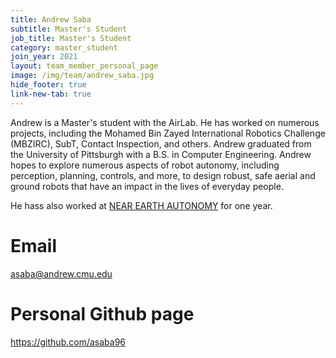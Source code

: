 ```yaml
---
title: Andrew Saba 
subtitle: Master's Student
job_title: Master's Student
category: master_student
join_year: 2021
layout: team_member_personal_page
image: /img/team/andrew_saba.jpg
hide_footer: true
link-new-tab: true
---
```


Andrew is a Master's student with the AirLab. He has worked on numerous projects, including the Mohamed Bin Zayed International Robotics Challenge (MBZIRC), SubT, Contact Inspection, and others. Andrew graduated from the University of Pittsburgh with a B.S. in Computer Engineering. Andrew hopes to explore numerous aspects of robot autonomy, including perception, planning, controls, and more, to design robust, safe aerial and ground robots that have an impact in the lives of everyday people.

He hass also worked at [NEAR EARTH AUTONOMY](https://www.nearearth.aero/) for one year.

# Email #
asaba@andrew.cmu.edu

# Personal Github page #
<a href="https://github.com/asaba96" target="_blank">https://github.com/asaba96</a>
